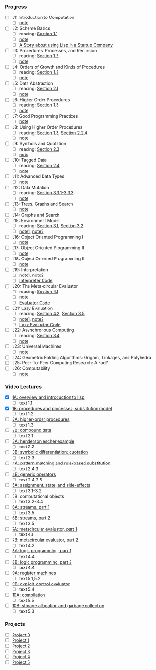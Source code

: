 ### Progress

- [ ] L1: Introduction to Computation
  - [ ] [note](https://ocw.mit.edu/courses/6-001-structure-and-interpretation-of-computer-programs-spring-2005/resources/lecture1webhand/)
- [ ] L2: Scheme Basics
  - [ ] reading: [Section 1.1](https://sicp.sorosliu.xyz/book/book-Z-H-10.html#%25_sec_1.1)
  - [ ] [note](https://ocw.mit.edu/courses/6-001-structure-and-interpretation-of-computer-programs-spring-2005/resources/lecture2webhand/)
  - [ ] [A Story about using Lisp in a Startup Company](https://ocw.mit.edu/courses/6-001-structure-and-interpretation-of-computer-programs-spring-2005/resources/lecture2lispstor/)
- [ ] L3: Procedures, Processes, and Recursion
  - [ ] reading: [Section 1.2](https://sicp.sorosliu.xyz/book/book-Z-H-11.html#%25_sec_1.2)
  - [ ] [note](https://ocw.mit.edu/courses/6-001-structure-and-interpretation-of-computer-programs-spring-2005/resources/lecture3webhand/)
- [ ] L4: Orders of Growth and Kinds of Procedures
  - [ ] reading: [Section 1.2](https://sicp.sorosliu.xyz/book/book-Z-H-11.html#%25_sec_1.2)
  - [ ] [note](https://ocw.mit.edu/courses/6-001-structure-and-interpretation-of-computer-programs-spring-2005/resources/lecture4webhand/)
- [ ] L5: Data Abstraction
  - [ ] reading: [Section 2.1](https://sicp.sorosliu.xyz/book/book-Z-H-14.html#%25_sec_2.1)
  - [ ] [note](https://ocw.mit.edu/courses/6-001-structure-and-interpretation-of-computer-programs-spring-2005/resources/lecture5webhand/)
- [ ] L6: Higher Order Procedures
  - [ ] reading: [Section 1.3](https://sicp.sorosliu.xyz/book/book-Z-H-12.html#%25_sec_1.3)
  - [ ] [note](https://ocw.mit.edu/courses/6-001-structure-and-interpretation-of-computer-programs-spring-2005/resources/lecture6webhand/)
- [ ] L7: Good Programming Practices
  - [ ] [note](https://ocw.mit.edu/courses/6-001-structure-and-interpretation-of-computer-programs-spring-2005/resources/lecture7webhand/)
- [ ] L8: Using Higher Order Procedures
  - [ ] reading: [Section 1.3](https://sicp.sorosliu.xyz/book/book-Z-H-12.html#%25_sec_1.3), [Section 2.2.4](https://sicp.sorosliu.xyz/book/book-Z-H-15.html#%25_sec_2.2.4)
  - [ ] [note](https://ocw.mit.edu/courses/6-001-structure-and-interpretation-of-computer-programs-spring-2005/resources/lecture8webhand/)
- [ ] L9: Symbols and Quotation
  - [ ] reading: [Section 2.3](https://sicp.sorosliu.xyz/book/book-Z-H-16.html#%25_sec_2.3)
  - [ ] [note](https://ocw.mit.edu/courses/6-001-structure-and-interpretation-of-computer-programs-spring-2005/resources/lecture9webhand/)
- [ ] L10: Tagged Data
  - [ ] reading: [Section 2.4](https://sicp.sorosliu.xyz/book/book-Z-H-17.html#%25_sec_2.4)
  - [ ] [note](https://ocw.mit.edu/courses/6-001-structure-and-interpretation-of-computer-programs-spring-2005/resources/lecture10webhan/)
- [ ] L11: Advanced Data Types
  - [ ] [note](https://ocw.mit.edu/courses/6-001-structure-and-interpretation-of-computer-programs-spring-2005/resources/lecture11webhan/)
- [ ] L12: Data Mutation
  - [ ] reading: [Section 3.3.1-3.3.3](https://sicp.sorosliu.xyz/book/book-Z-H-22.html#%25_sec_3.3)
  - [ ] [note](https://ocw.mit.edu/courses/6-001-structure-and-interpretation-of-computer-programs-spring-2005/resources/lecture12webhan/)
- [ ] L13: Trees, Graphs and Search
  - [ ] [note](https://ocw.mit.edu/courses/6-001-structure-and-interpretation-of-computer-programs-spring-2005/resources/lecture13webhan/)
- [ ] L14: Graphs and Search
- [ ] L15: Environment Model
  - [ ] reading: [Section 3.1](https://sicp.sorosliu.xyz/book/book-Z-H-20.html#%25_sec_3.1), [Section 3.2](https://sicp.sorosliu.xyz/book/book-Z-H-21.html#%25_sec_3.2)
  - [ ] [note1](https://ocw.mit.edu/courses/6-001-structure-and-interpretation-of-computer-programs-spring-2005/resources/lecture15webhan/), [note2](https://ocw.mit.edu/courses/6-001-structure-and-interpretation-of-computer-programs-spring-2005/resources/lecture15webha2/)
- [ ] L16: Object Oriented Programming I
  - [ ] [note](https://ocw.mit.edu/courses/6-001-structure-and-interpretation-of-computer-programs-spring-2005/resources/lecture16webhan/)
- [ ] L17: Object Oriented Programming II
  - [ ] [note](https://ocw.mit.edu/courses/6-001-structure-and-interpretation-of-computer-programs-spring-2005/resources/lecture17_webhan/)
- [ ] L18: Object Oriented Programming III
  - [ ] [note](https://ocw.mit.edu/courses/6-001-structure-and-interpretation-of-computer-programs-spring-2005/resources/lecture18_webhan/)
- [ ] L19: Interpretation
  - [ ] [note1](https://ocw.mit.edu/courses/6-001-structure-and-interpretation-of-computer-programs-spring-2005/resources/lecture19webhan/), [note2](https://ocw.mit.edu/courses/6-001-structure-and-interpretation-of-computer-programs-spring-2005/resources/lecture19webha2/)
  - [ ] [Interpreter Code](https://ocw.mit.edu/courses/6-001-structure-and-interpretation-of-computer-programs-spring-2005/resources/lecture19interco/)
- [ ] L20: The Meta-circular Evaluator
  - [ ] reading: [Section 4.1](https://sicp.sorosliu.xyz/book/book-Z-H-26.html#%25_sec_4.1)
  - [ ] [note](https://ocw.mit.edu/courses/6-001-structure-and-interpretation-of-computer-programs-spring-2005/resources/lecture20webhan/)
  - [ ] [Evaluator Code](https://ocw.mit.edu/courses/6-001-structure-and-interpretation-of-computer-programs-spring-2005/resources/lecture20evalco/)
- [ ] L21: Lazy Evaluation
  - [ ] reading: [Section 4.2](https://sicp.sorosliu.xyz/book/book-Z-H-27.html#%25_sec_4.2), [Section 3.5](https://sicp.sorosliu.xyz/book/book-Z-H-24.html#%25_sec_3.5)
  - [ ] [note1](https://ocw.mit.edu/courses/6-001-structure-and-interpretation-of-computer-programs-spring-2005/resources/lecture21webhan/), [note2](https://ocw.mit.edu/courses/6-001-structure-and-interpretation-of-computer-programs-spring-2005/resources/lecture21webha2/)
  - [ ] [Lazy Evaluator Code](https://ocw.mit.edu/courses/6-001-structure-and-interpretation-of-computer-programs-spring-2005/resources/lecture21lazyeva/)
- [ ] L22: Asynchronous Computing
  - [ ] reading: [Section 3.4](https://sicp.sorosliu.xyz/book/book-Z-H-23.html#%25_sec_3.4)
  - [ ] [note](https://ocw.mit.edu/courses/6-001-structure-and-interpretation-of-computer-programs-spring-2005/resources/lecture22webhan/)
- [ ] L23: Universal Machines
  - [ ] [note](https://ocw.mit.edu/courses/6-001-structure-and-interpretation-of-computer-programs-spring-2005/resources/lecture23webhan/)
- [ ] L24: Geometric Folding Algorithms: Origami, Linkages, and Polyhedra
- [ ] L25: Peer-To-Peer Computing Research: A Fad?
- [ ] L26: Computability
  - [ ] [note](https://ocw.mit.edu/courses/6-001-structure-and-interpretation-of-computer-programs-spring-2005/resources/lecture26webhan/)

### Video Lectures

- [x] [1A: overview and introduction to lisp](https://www.youtube.com/watch?v=-J_xL4IGhJA)
  - [ ] text 1.1
- [x] [1B: procedures and processes; substitution model](https://www.youtube.com/watch?v=V_7mmwpgJHU)
  - [ ] text 1.2
- [ ] [2A: higher-order procedures](https://www.youtube.com/watch?v=eJeMOEiHv8c)
  - [ ] text 1.3
- [ ] [2B: compound data](https://www.youtube.com/watch?v=DrFkf-T-6Co)
  - [ ] text 2.1
- [ ] [3A: henderson escher example](https://www.youtube.com/watch?v=PEwZL3H2oKg)
  - [ ] text 2.2
- [ ] [3B: symbolic differentiation; quotation](https://www.youtube.com/watch?v=bV87UzKMRtE)
  - [ ] text 2.3
- [ ] [4A: pattern matching and rule-based substitution](https://www.youtube.com/watch?v=_fXQ1SwKjDg)
  - [ ] text 2.4.3
- [ ] [4B: generic operators](https://www.youtube.com/watch?v=OscT4N2qq7o)
  - [ ] text 2.4,2.5
- [ ] [5A: assignment, state, and side-effects](https://www.youtube.com/watch?v=dO1aqPBJCPg)
  - [ ] text 3.1-3.2
- [ ] [5B: computational objects](https://www.youtube.com/watch?v=yedzRWhi-9E)
  - [ ] text 3.2-3.4
- [ ] [6A: streams, part 1](https://www.youtube.com/watch?v=JkGKLILLy0I)
  - [ ] text 3.5
- [ ] [6B: streams, part 2](https://www.youtube.com/watch?v=qp05AtXbOP0)
  - [ ] text 3.5
- [ ] [7A: metacircular evaluator, part 1](https://www.youtube.com/watch?v=aAlR3cezPJg)
  - [ ] text 4.1
- [ ] [7B: metacircular evaluator, part 2](https://www.youtube.com/watch?v=QVEOq5k6Xi0)
  - [ ] text 4.2
- [ ] [8A: logic programming, part 1](https://www.youtube.com/watch?v=rCqMiPk1BJE)
  - [ ] text 4.4
- [ ] [8B: logic programming, part 2](https://www.youtube.com/watch?v=GReBwkGFZcs)
  - [ ] text 4.4
- [ ] [9A: register machines](https://www.youtube.com/watch?v=cIc8ZBMcqAc)
  - [ ] text 5.1,5.2
- [ ] [9B: explicit-control evaluator](https://www.youtube.com/watch?v=Z8-qWEEwTCk)
  - [ ] text 5.4
- [ ] [10A: compilation](https://www.youtube.com/watch?v=TqO6V3qR9Ws)
  - [ ] text 5.5
- [ ] [10B: storage allocation and garbage collection](https://www.youtube.com/watch?v=AbK4bZhUk48)
  - [ ] text 5.3

### Projects

- [ ] [Project 0](https://ocw.mit.edu/courses/6-001-structure-and-interpretation-of-computer-programs-spring-2005/resources/project0/)
- [ ] [Project 1](https://ocw.mit.edu/courses/6-001-structure-and-interpretation-of-computer-programs-spring-2005/resources/project1/)
- [ ] [Project 2](https://ocw.mit.edu/courses/6-001-structure-and-interpretation-of-computer-programs-spring-2005/resources/project2/)
- [ ] [Project 3](https://ocw.mit.edu/courses/6-001-structure-and-interpretation-of-computer-programs-spring-2005/resources/web/)
- [ ] [Project 4](https://ocw.mit.edu/courses/6-001-structure-and-interpretation-of-computer-programs-spring-2005/resources/st05project4/)
- [ ] [Project 5](https://ocw.mit.edu/courses/6-001-structure-and-interpretation-of-computer-programs-spring-2005/resources/project5_eval/)